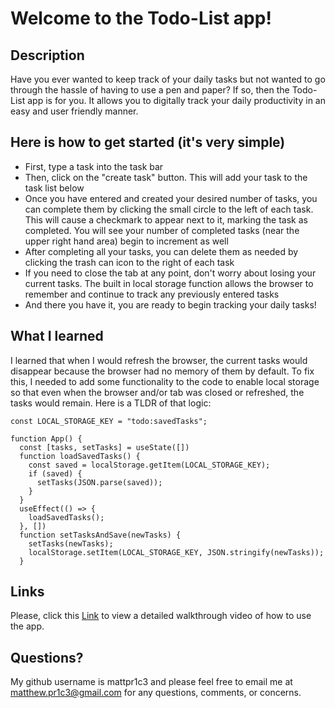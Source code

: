 # Welcome to the Todo-List app!

## Description
Have you ever wanted to keep track of your daily tasks but not wanted to go through the hassle of having to use a pen and paper? If so, then the Todo-List app is for you. It allows you to digitally track your daily productivity in an easy and user friendly manner.

## Here is how to get started (it's very simple)
- First, type a task into the task bar
- Then, click on the "create task" button. This will add your task to the task list below
- Once you have entered and created your desired number of tasks, you can complete them by clicking the small circle to the left of each task. This will cause a checkmark to appear next to it, marking the task as completed. You will see your number of completed tasks (near the upper right hand area) begin to increment as well
- After completing all your tasks, you can delete them as needed by clicking the trash can icon to the right of each task
- If you need to close the tab at any point, don't worry about losing your current tasks. The built in local storage function allows the browser to remember and continue to track any previously entered tasks
- And there you have it, you are ready to begin tracking your daily tasks!

## What I learned
I learned that when I would refresh the browser, the current tasks would disappear because the browser had no memory of them by default. To fix this, I needed to add some functionality to the code to enable local storage so that even when the browser and/or tab was closed or refreshed, the tasks would remain. Here is a TLDR of that logic:

```
const LOCAL_STORAGE_KEY = "todo:savedTasks";

function App() {
  const [tasks, setTasks] = useState([])
  function loadSavedTasks() {
    const saved = localStorage.getItem(LOCAL_STORAGE_KEY);
    if (saved) {
      setTasks(JSON.parse(saved));
    }
  }
  useEffect(() => {
    loadSavedTasks();
  }, [])
  function setTasksAndSave(newTasks) {
    setTasks(newTasks);
    localStorage.setItem(LOCAL_STORAGE_KEY, JSON.stringify(newTasks));
  }
```
## Links
Please, click this [Link](https://watch.screencastify.com/v/9NpUsZ7gDEm7iZTf0WwH) to view a detailed walkthrough video of how to use the app.

## Questions?
My github username is mattpr1c3 and please feel free to email me at matthew.pr1c3@gmail.com for any questions, comments, or concerns.